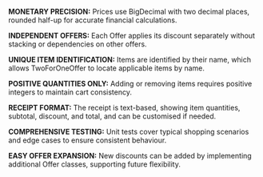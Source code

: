 **MONETARY PRECISION:**
Prices use BigDecimal with two decimal places, rounded half-up for accurate financial calculations.

**INDEPENDENT OFFERS:**
Each Offer applies its discount separately without stacking or dependencies on other offers.

**UNIQUE ITEM IDENTIFICATION:**
Items are identified by their name, which allows TwoForOneOffer to locate applicable items by name.

**POSITIVE QUANTITIES ONLY:**
Adding or removing items requires positive integers to maintain cart consistency.

**RECEIPT FORMAT:**
The receipt is text-based, showing item quantities, subtotal, discount, and total, and can be customised if needed.

**COMPREHENSIVE TESTING:**
Unit tests cover typical shopping scenarios and edge cases to ensure consistent behaviour.

**EASY OFFER EXPANSION:**
New discounts can be added by implementing additional Offer classes, supporting future flexibility.
